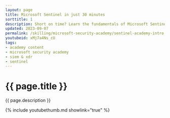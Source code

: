 ```yaml
---
layout: page
title: Microsoft Sentinel in just 30 minutes
sorttitle: 1
description: Short on time? Learn the fundamentals of Microsoft Sentinel, why it’s a necessity for your Security Operations (SecOps) and threat protection, its unique value, core capabilities, data ingestion methods, and more with a thorough demo and in just 30 minutes.
updated: 2023-09-07
permalink: /skilling/microsoft-security-academy/sentinel-academy-intro
youtubeid: xMj7a4Ns_cU
tags: 
- academy content
- microsoft security academy
- siem & xdr
- sentinel
---
```


# {{ page.title }}

{{ page.description }}

{% include youtubethumb.md showlink="true" %}